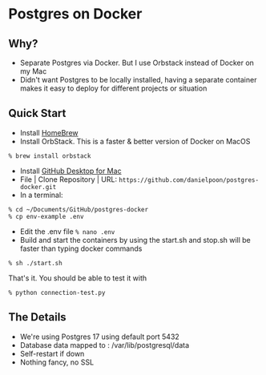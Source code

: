 # Postgres on Docker

## Why?

* Separate Postgres via Docker. But I use Orbstack instead of Docker on my Mac
* Didn't want Postgres to be locally installed, having a separate container makes it easy to deploy for different projects or situation
  
## Quick Start

* Install [HomeBrew](https://brew.sh)
* Install OrbStack. This is a faster & better version of Docker on MacOS
```
% brew install orbstack
```
* Install [GitHub Desktop for Mac](https://github.com/apps/desktop)
* File | Clone Repository | URL: ```https://github.com/danielpoon/postgres-docker.git```
* In a terminal:
```
% cd ~/Documents/GitHub/postgres-docker
% cp env-example .env
```
* Edit the .env file ```% nano .env```
* Build and start the containers by using the start.sh and stop.sh will be faster than typing docker commands
```
% sh ./start.sh
```
That's it. You should be able to test it with
```
% python connection-test.py
```

## The Details

- We're using Postgres 17 using default port 5432
- Database data mapped to : /var/lib/postgresql/data
- Self-restart if down
- Nothing fancy, no SSL
